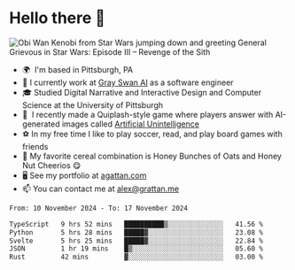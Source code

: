 <!--
**GameDog9988/GameDog9988** is a ✨ _special_ ✨ repository because its `README.md` (this file) appears on your GitHub profile.

Here are some ideas to get you started:

- 🔭 I’m currently working on ...
- 🌱 I’m currently learning ...
- 👯 I’m looking to collaborate on ...
- 🤔 I’m looking for help with ...
- 💬 Ask me about ...
- 📫 How to reach me: ...
- 😄 Pronouns: ...
- ⚡ Fun fact: ...
-->



Hello there 👋
==================================

![Obi Wan Kenobi from Star Wars jumping down and greeting General Grievous in Star Wars: Episode III – Revenge of the Sith](https://github.com/agrattan0820/agrattan0820/assets/51346343/689e56eb-29be-46a5-a079-28ea727b5f7e)


- 🌍  I'm based in Pittsburgh, PA
- 🦢  I currently work at [Gray Swan AI](https://www.grayswan.ai) as a software engineer
- 🎓  Studied Digital Narrative and Interactive Design and Computer Science at the University of Pittsburgh
- 👾  I recently made a Quiplash-style game where players answer with AI-generated images called [Artificial Unintelligence](https://github.com/agrattan0820/artificial-unintelligence)
- ⚽  In my free time I like to play soccer, read, and play board games with friends
- 🥣  My favorite cereal combination is Honey Bunches of Oats and Honey Nut Cheerios 😋
- 🖥️  See my portfolio at [agattan.com](http://agrattan.com/)
- 📫  You can contact me at [alex@grattan.me](mailto:alex@grattan.me)

<!--START_SECTION:waka-->

```txt
From: 10 November 2024 - To: 17 November 2024

TypeScript   9 hrs 52 mins   ██████████▒░░░░░░░░░░░░░░   41.56 %
Python       5 hrs 28 mins   █████▓░░░░░░░░░░░░░░░░░░░   23.08 %
Svelte       5 hrs 25 mins   █████▓░░░░░░░░░░░░░░░░░░░   22.84 %
JSON         1 hr 19 mins    █▒░░░░░░░░░░░░░░░░░░░░░░░   05.60 %
Rust         42 mins         ▓░░░░░░░░░░░░░░░░░░░░░░░░   03.00 %
```

<!--END_SECTION:waka-->
